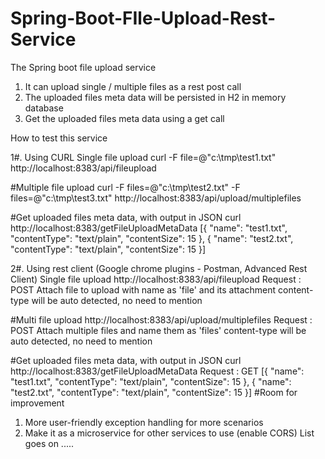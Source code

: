 
# Spring-Boot-FIle-Upload-Rest-Service

The Spring boot file upload service
1. It can upload single / multiple files as a rest post call
2. The uploaded files meta data will be persisted in H2 in memory database
3. Get the uploaded files meta data using a get call

How to test this service

1#. Using CURL
Single file upload
curl -F file=@"c:\\tmp\test1.txt" http://localhost:8383/api/fileupload

#Multiple file upload
curl -F files=@"c:\\tmp\test2.txt" -F files=@"c:\\tmp\test3.txt" http://localhost:8383/api/upload/multiplefiles

#Get uploaded files meta data, with output in JSON
curl http://localhost:8383/getFileUploadMetaData
[{
	"name": "test1.txt",
	"contentType": "text/plain",
	"contentSize": 15
}, {
	"name": "test2.txt",
	"contentType": "text/plain",
	"contentSize": 15
}]


2#. Using rest client (Google chrome plugins - Postman, Advanced Rest Client)
Single file upload
http://localhost:8383/api/fileupload
Request : POST
Attach file to upload with name as 'file' and its attachment
content-type will be auto detected, no need to mention

#Multi file upload
http://localhost:8383/api/upload/multiplefiles
Request : POST
Attach multiple files  and name them as 'files'
content-type will be auto detected, no need to mention

#Get uploaded files meta data, with output in JSON
curl http://localhost:8383/getFileUploadMetaData
Request : GET
[{
	"name": "test1.txt",
	"contentType": "text/plain",
	"contentSize": 15
}, {
	"name": "test2.txt",
	"contentType": "text/plain",
	"contentSize": 15
}]
#Room for improvement
1. More user-friendly exception handling for more scenarios 
2. Make it as a microservice for other services to use (enable CORS)
List goes on .....
